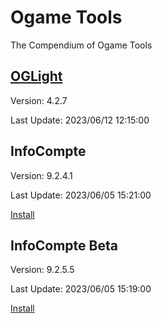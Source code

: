 # Ogame Tools
The Compendium of Ogame Tools



## [OGLight](https://github.com/igoptx/ogameTools/tree/main/OGLight)
Version: 4.2.7

Last Update: 2023/06/12 12:15:00


## InfoCompte
Version: 9.2.4.1

Last Update: 2023/06/05 15:21:00

[Install](https://github.com/igoptx/ogameTools/raw/main/InfoCompte/InfoCompte.user.js)


## InfoCompte Beta
Version: 9.2.5.5

Last Update: 2023/06/05 15:19:00

[Install](https://github.com/igoptx/ogameTools/raw/main/InfoCompte/InfoCompte.user.js)
